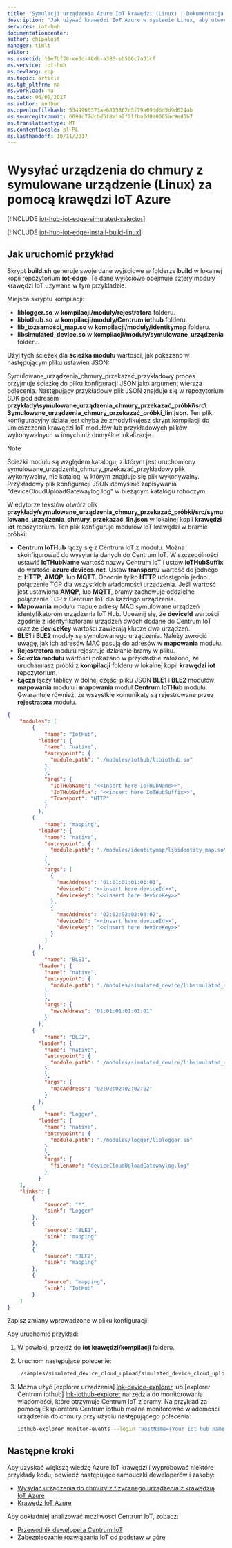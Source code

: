 ```yaml
---
title: "Symulacji urządzenia Azure IoT krawędzi (Linux) | Dokumentacja firmy Microsoft"
description: "Jak używać krawędzi IoT Azure w systemie Linux, aby utworzyć symulowane urządzenie, który wysyła dane telemetryczne za pośrednictwem bramy krawędzi IoT z Centrum IoT."
services: iot-hub
documentationcenter: 
author: chipalost
manager: timlt
editor: 
ms.assetid: 11e7bf28-ee3d-48d6-a386-eb506c7a31cf
ms.service: iot-hub
ms.devlang: cpp
ms.topic: article
ms.tgt_pltfrm: na
ms.workload: na
ms.date: 06/09/2017
ms.author: andbuc
ms.openlocfilehash: 5349960373ae6815862c5f79a69dd6d5d9d624ab
ms.sourcegitcommit: 6699c77dcbd5f8a1a2f21fba3d0a0005ac9ed6b7
ms.translationtype: MT
ms.contentlocale: pl-PL
ms.lasthandoff: 10/11/2017
---
```

# <a name="use-azure-iot-edge-to-send-device-to-cloud-messages-with-a-simulated-device-linux"></a>Wysyłać urządzenia do chmury z symulowane urządzenie (Linux) za pomocą krawędzi IoT Azure

[!INCLUDE [iot-hub-iot-edge-simulated-selector](../../includes/iot-hub-iot-edge-simulated-selector.md)]

[!INCLUDE [iot-hub-iot-edge-install-build-linux](../../includes/iot-hub-iot-edge-install-build-linux.md)]

## <a name="how-to-run-the-sample"></a>Jak uruchomić przykład

Skrypt **build.sh** generuje swoje dane wyjściowe w folderze **build** w lokalnej kopii repozytorium **iot-edge**. Te dane wyjściowe obejmuje cztery moduły krawędzi IoT używane w tym przykładzie.

Miejsca skryptu kompilacji:

* **liblogger.so** w **kompilacji/moduły/rejestratora** folderu.
* **libiothub.so** w **kompilacji/moduły/Centrum iothub** folderu.
* **lib\_tożsamości\_map.so** w **kompilacji/moduły/identitymap** folderu.
* **libsimulated\_device.so** w **kompilacji/moduły/symulowane\_urządzenia** folderu.

Użyj tych ścieżek dla **ścieżka modułu** wartości, jak pokazano w następującym pliku ustawień JSON:

Symulowane\_urządzenia\_chmury\_przekazać\_przykładowy proces przyjmuje ścieżkę do pliku konfiguracji JSON jako argument wiersza polecenia. Następujący przykładowy plik JSON znajduje się w repozytorium SDK pod adresem **przykłady\\symulowane\_urządzenia\_chmury\_przekazać\_próbki\\src\\ Symulowane\_urządzenia\_chmury\_przekazać\_próbki\_lin.json**. Ten plik konfiguracyjny działa jest chyba że zmodyfikujesz skrypt kompilacji do umieszczenia krawędzi IoT modułów lub przykładowych plików wykonywalnych w innych niż domyślne lokalizacje.

> [!NOTE]
> Ścieżki modułu są względem katalogu, z którym jest uruchomiony symulowane\_urządzenia\_chmury\_przekazać\_przykładowy plik wykonywalny, nie katalog, w którym znajduje się plik wykonywalny. Przykładowy plik konfiguracji JSON domyślnie zapisywania "deviceCloudUploadGatewaylog.log" w bieżącym katalogu roboczym.

W edytorze tekstów otwórz plik **przykłady/symulowane\_urządzenia\_chmury\_przekazać\_próbki/src/symulowane\_urządzenia\_chmury\_przekazać\_lin.json** w lokalnej kopii **krawędzi iot** repozytorium. Ten plik konfiguruje modułów IoT krawędzi w bramie próbki:

* **Centrum IoTHub** łączy się z Centrum IoT z modułu. Można skonfigurować do wysyłania danych do Centrum IoT. W szczególności ustawić **IoTHubName** wartość nazwy Centrum IoT i ustaw **IoTHubSuffix** do wartości **azure devices.net**. Ustaw **transportu** wartość do jednego z: **HTTP**, **AMQP**, lub **MQTT**. Obecnie tylko **HTTP** udostępnia jedno połączenie TCP dla wszystkich wiadomości urządzenia. Jeśli wartość jest ustawiona **AMQP**, lub **MQTT**, bramy zachowuje oddzielne połączenie TCP z Centrum IoT dla każdego urządzenia.
* **Mapowania** modułu mapuje adresy MAC symulowane urządzeń identyfikatorom urządzenia IoT Hub. Upewnij się, że **deviceId** wartości zgodnie z identyfikatorami urządzeń dwóch dodane do Centrum IoT oraz że **deviceKey** wartości zawierają klucze dwa urządzeń.
* **BLE1** i **BLE2** moduły są symulowanego urządzenia. Należy zwrócić uwagę, jak ich adresów MAC pasują do adresów w **mapowania** modułu.
* **Rejestratora** modułu rejestruje działanie bramy w pliku.
* **Ścieżka modułu** wartości pokazano w przykładzie założono, że uruchamiasz próbki z **kompilacji** folderu w lokalnej kopii **krawędzi iot** repozytorium.
* **Łącza** łączy tablicy w dolnej części pliku JSON **BLE1** i **BLE2** modułów **mapowania** modułu i **mapowania** moduł **Centrum IoTHub** modułu. Gwarantuje również, że wszystkie komunikaty są rejestrowane przez **rejestratora** modułu.

```json
{
    "modules": [
        {
            "name": "IotHub",
          "loader": {
            "name": "native",
            "entrypoint": {
              "module.path": "./modules/iothub/libiothub.so"
            }
            },
            "args": {
              "IoTHubName": "<<insert here IoTHubName>>",
              "IoTHubSuffix": "<<insert here IoTHubSuffix>>",
              "Transport": "HTTP"
            }
          },
        {
            "name": "mapping",
          "loader": {
            "name": "native",
            "entrypoint": {
              "module.path": "./modules/identitymap/libidentity_map.so"
            }
            },
            "args": [
              {
                "macAddress": "01:01:01:01:01:01",
                "deviceId": "<<insert here deviceId>>",
                "deviceKey": "<<insert here deviceKey>>"
              },
              {
                "macAddress": "02:02:02:02:02:02",
                "deviceId": "<<insert here deviceId>>",
                "deviceKey": "<<insert here deviceKey>>"
              }
            ]
          },
        {
            "name": "BLE1",
          "loader": {
            "name": "native",
            "entrypoint": {
              "module.path": "./modules/simulated_device/libsimulated_device.so"
            }
            },
            "args": {
              "macAddress": "01:01:01:01:01:01"
            }
          },
        {
            "name": "BLE2",
          "loader": {
            "name": "native",
            "entrypoint": {
              "module.path": "./modules/simulated_device/libsimulated_device.so"
            }
            },
            "args": {
              "macAddress": "02:02:02:02:02:02"
            }
          },
        {
            "name": "Logger",
          "loader": {
            "name": "native",
            "entrypoint": {
              "module.path": "./modules/logger/liblogger.so"
            }
            },
            "args": {
              "filename": "deviceCloudUploadGatewaylog.log"
            }
          }
    ],
    "links": [
        {
            "source": "*",
            "sink": "Logger"
        },
        {
            "source": "BLE1",
            "sink": "mapping"
        },
        {
            "source": "BLE2",
            "sink": "mapping"
        },
        {
            "source": "mapping",
            "sink": "IotHub"
        }
    ]
}
```

Zapisz zmiany wprowadzone w pliku konfiguracji.

Aby uruchomić przykład:

1. W powłoki, przejdź do **iot krawędzi/kompilacji** folderu.
2. Uruchom następujące polecenie:
   
    ```sh
    ./samples/simulated_device_cloud_upload/simulated_device_cloud_upload_sample ../samples/simulated_device_cloud_upload/src/simulated_device_cloud_upload_lin.json
    ```
3. Można użyć [explorer urządzenia] [ lnk-device-explorer] lub [explorer Centrum iothub] [ lnk-iothub-explorer] narzędzia do monitorowania wiadomości, które otrzymuje Centrum IoT z bramy. Na przykład za pomocą Eksploratora Centrum iothub można monitorować wiadomości urządzenia do chmury przy użyciu następującego polecenia:

    ```sh
    iothub-explorer monitor-events --login "HostName={Your iot hub name}.azure-devices.net;SharedAccessKeyName=iothubowner;SharedAccessKey={Your IoT Hub key}"
    ```

## <a name="next-steps"></a>Następne kroki

Aby uzyskać większą wiedzę Azure IoT krawędzi i wypróbować niektóre przykłady kodu, odwiedź następujące samouczki deweloperów i zasoby:

* [Wysyłać urządzenia do chmury z fizycznego urządzenia z krawędzią IoT Azure][lnk-physical-device]
* [Krawędź IoT Azure][lnk-iot-edge]

Aby dokładniej analizować możliwości Centrum IoT, zobacz:

* [Przewodnik dewelopera Centrum IoT][lnk-devguide]
* [Zabezpieczanie rozwiązania IoT od podstaw w górę][lnk-securing]

<!-- Links -->
[lnk-iot-edge]: https://github.com/Azure/iot-edge/
[lnk-physical-device]: iot-hub-iot-edge-physical-device.md
[lnk-devguide]: iot-hub-devguide.md
[lnk-securing]: iot-hub-security-ground-up.md
[lnk-device-explorer]: https://github.com/Azure/azure-iot-sdk-csharp/tree/master/tools/DeviceExplorer
[lnk-iothub-explorer]: https://github.com/Azure/iothub-explorer/blob/master/readme.md
